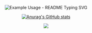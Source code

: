 <div align="center">  <img src="https://readme-typing-svg.demolab.com/?lines=Olá,+seja+bem-vindo!;Hello+welcome!;&font=Fira%20Code&center=true&width=380&height=50&duration=4000&pause=1000" alt="Example Usage - README Typing SVG"></div>



 


<div align="center">

  [![Anurag's GitHub stats](https://github-readme-stats.vercel.app/api?username=luanhenriquegarcia&theme=highcontrast)](https://github.com/luanhenriquegarcia/github-readme-stats)

![](https://api.visitorbadge.io/api/VisitorHit?user=estruyf&repo=github-README.md&countColor=%23000000)
 
</div>

